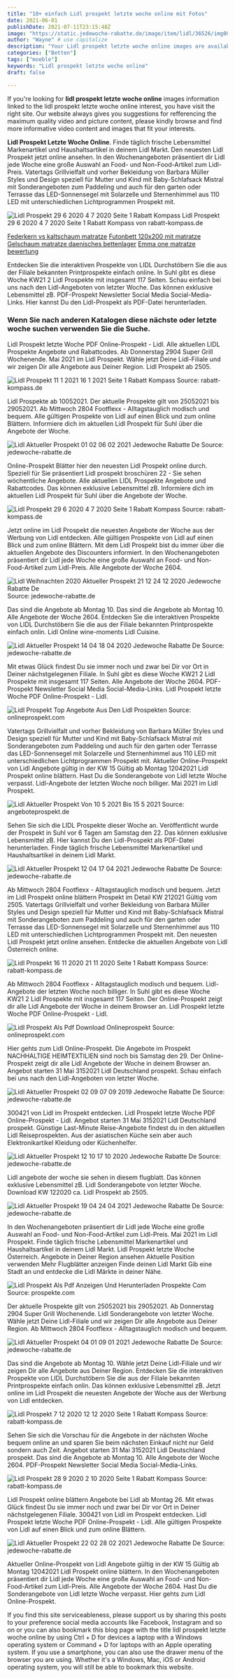 ```yaml
---
title: "10+ einfach Lidl prospekt letzte woche online mit Fotos"
date: 2021-06-01
publishDate: 2021-07-11T23:15:48Z
image: "https://static.jedewoche-rabatte.de/image/item/lidl/36526/img001.jpg"
author: "Wayne" # use capitalize
description: "Your Lidl prospekt letzte woche online images are available. Lidl prospekt letzte woche online are a topic that is being searched for and liked by netizens today. You can Download the Lidl prospekt letzte woche online files here. Download all free photos."
categories: ["Betten"]
tags: ["moeble"]
keywords: "Lidl prospekt letzte woche online"
draft: false

---
```


If you're looking for **lidl prospekt letzte woche online** images information linked to the lidl prospekt letzte woche online interest, you have visit the right  site. Our website always  gives you  suggestions  for refferencing  the maximum  quality video and picture  content, please kindly browse and find more informative video content and images that fit your interests.

**Lidl Prospekt Letzte Woche Online**. Finde täglich frische Lebensmittel Markenartikel und Haushaltsartikel in deinem Lidl Markt. Den neuesten Lidl Prospekt jetzt online ansehen. In den Wochenangeboten präsentiert dir Lidl jede Woche eine große Auswahl an Food- und Non-Food-Artikel zum Lidl-Preis. Vatertags Grillvielfalt und vorher Bekleidung von Barbara Müller Styles und Design speziell für Mutter und Kind mit Baby-Schlafsack Mistral mit Sonderangeboten zum Paddeling und auch für den garten oder Terrasse das LED-Sonnensegel mit Solarzelle und Sternenhimmel aus 110 LED mit unterschiedlichen Lichtprogrammen Prospekt mit.

![Lidl Prospekt 29 6 2020 4 7 2020 Seite 1 Rabatt Kompass](https://rabatt-kompass.de/public/gimg/1/1/0/5/7/5/8/7/11057587-900-100000.jpg "Lidl Prospekt 29 6 2020 4 7 2020 Seite 1 Rabatt Kompass")
Lidl Prospekt 29 6 2020 4 7 2020 Seite 1 Rabatt Kompass von rabatt-kompass.de

[Federkern vs kaltschaum matratze](/federkern-vs-kaltschaum-matratze/)
[Futonbett 120x200 mit matratze](/futonbett-120x200-mit-matratze/)
[Gelschaum matratze daenisches bettenlager](/gelschaum-matratze-daenisches-bettenlager/)
[Emma one matratze bewertung](/emma-one-matratze-bewertung/)

Entdecken Sie die interaktiven Prospekte von LIDL Durchstöbern Sie die aus der Filiale bekannten Printprospekte einfach online. In Suhl gibt es diese Woche KW21 2 Lidl Prospekte mit insgesamt 117 Seiten. Schau einfach bei uns nach den Lidl-Angeboten von letzter Woche. Das können exklusive Lebensmittel zB. PDF-Prospekt Newsletter Social Media Social-Media-Links. Hier kannst Du den Lidl-Prospekt als PDF-Datei herunterladen.

### Wenn Sie nach anderen Katalogen diese nächste oder letzte woche suchen verwenden Sie die Suche.

Lidl Prospekt letzte Woche PDF Online-Prospekt - Lidl. Alle aktuellen LIDL Prospekte Angebote und Rabattcodes. Ab Donnerstag 2904 Super Grill Wochenende. Mai 2021 im Lidl Prospekt. Wähle jetzt Deine Lidl-Filiale und wir zeigen Dir alle Angebote aus Deiner Region. Lidl Prospekt ab 2505.


![Lidl Prospekt 11 1 2021 16 1 2021 Seite 1 Rabatt Kompass](https://rabatt-kompass.de/public/gimg/1/5/1/7/3/2/9/9/15173299-900-100000.jpg "Lidl Prospekt 11 1 2021 16 1 2021 Seite 1 Rabatt Kompass")
Source: rabatt-kompass.de

Lidl Prospekte ab 10052021. Der aktuelle Prospekte gilt von 25052021 bis 29052021. Ab Mittwoch 2804 Footflexx - Alltagstauglich modisch und bequem. Alle gültigen Prospekte von Lidl auf einen Blick und zum online Blättern. Informiere dich im aktuellen Lidl Prospekt für Suhl über die Angebote der Woche.

![Lidl Aktueller Prospekt 01 02 06 02 2021 Jedewoche Rabatte De](https://static.jedewoche-rabatte.de/image/item/lidl/35985/img001.jpg "Lidl Aktueller Prospekt 01 02 06 02 2021 Jedewoche Rabatte De")
Source: jedewoche-rabatte.de

Online-Prospekt Blätter hier den neuesten Lidl Prospekt online durch. Speziell für Sie präsentiert Lidl prospekt broschüren 22 - Sie sehen wöchentliche Angebote. Alle aktuellen LIDL Prospekte Angebote und Rabattcodes. Das können exklusive Lebensmittel zB. Informiere dich im aktuellen Lidl Prospekt für Suhl über die Angebote der Woche.

![Lidl Prospekt 29 6 2020 4 7 2020 Seite 1 Rabatt Kompass](https://rabatt-kompass.de/public/gimg/1/1/0/5/7/5/8/7/11057587-900-100000.jpg "Lidl Prospekt 29 6 2020 4 7 2020 Seite 1 Rabatt Kompass")
Source: rabatt-kompass.de

Jetzt online im Lidl Prospekt die neuesten Angebote der Woche aus der Werbung von Lidl entdecken. Alle gültigen Prospekte von Lidl auf einen Blick und zum online Blättern. Mit dem Lidl Prospekt bist du immer über die aktuellen Angebote des Discounters informiert. In den Wochenangeboten präsentiert dir Lidl jede Woche eine große Auswahl an Food- und Non-Food-Artikel zum Lidl-Preis. Alle Angebote der Woche 2604.

![Lidl Weihnachten 2020 Aktueller Prospekt 21 12 24 12 2020 Jedewoche Rabatte De](https://static.jedewoche-rabatte.de/image/item/lidl/34986/img001.jpg "Lidl Weihnachten 2020 Aktueller Prospekt 21 12 24 12 2020 Jedewoche Rabatte De")
Source: jedewoche-rabatte.de

Das sind die Angebote ab Montag 10. Das sind die Angebote ab Montag 10. Alle Angebote der Woche 2604. Entdecken Sie die interaktiven Prospekte von LIDL Durchstöbern Sie die aus der Filiale bekannten Printprospekte einfach onlin. Lidl Online wine-moments Lidl Cuisine.

![Lidl Aktueller Prospekt 14 04 18 04 2020 Jedewoche Rabatte De](https://static.jedewoche-rabatte.de/image/item/lidl/28878/img001.jpg "Lidl Aktueller Prospekt 14 04 18 04 2020 Jedewoche Rabatte De")
Source: jedewoche-rabatte.de

Mit etwas Glück findest Du sie immer noch und zwar bei Dir vor Ort in Deiner nächstgelegenen Filiale. In Suhl gibt es diese Woche KW21 2 Lidl Prospekte mit insgesamt 117 Seiten. Alle Angebote der Woche 2604. PDF-Prospekt Newsletter Social Media Social-Media-Links. Lidl Prospekt letzte Woche PDF Online-Prospekt - Lidl.

![Lidl Prospekt Top Angebote Aus Den Lidl Prospekten](https://onlineprospekt.com/cover/lidl-prospekt.jpg "Lidl Prospekt Top Angebote Aus Den Lidl Prospekten")
Source: onlineprospekt.com

Vatertags Grillvielfalt und vorher Bekleidung von Barbara Müller Styles und Design speziell für Mutter und Kind mit Baby-Schlafsack Mistral mit Sonderangeboten zum Paddeling und auch für den garten oder Terrasse das LED-Sonnensegel mit Solarzelle und Sternenhimmel aus 110 LED mit unterschiedlichen Lichtprogrammen Prospekt mit. Aktueller Online-Prospekt von Lidl Angebote gültig in der KW 15 Gültig ab Montag 12042021 Lidl Prospekt online blättern. Hast Du die Sonderangebote von Lidl letzte Woche verpasst. Lidl-Angebote der letzten Woche noch billiger. Mai 2021 im Lidl Prospekt.

![Lidl Aktueller Prospekt Von 10 5 2021 Bis 15 5 2021](https://www.angeboteprospekt.de/data/15/leaflets/2180/1.jpeg "Lidl Aktueller Prospekt Von 10 5 2021 Bis 15 5 2021")
Source: angeboteprospekt.de

Sehen Sie sich die LIDL Prospekte dieser Woche an. Veröffentlicht wurde der Prospekt in Suhl vor 6 Tagen am Samstag den 22. Das können exklusive Lebensmittel zB. Hier kannst Du den Lidl-Prospekt als PDF-Datei herunterladen. Finde täglich frische Lebensmittel Markenartikel und Haushaltsartikel in deinem Lidl Markt.

![Lidl Aktueller Prospekt 12 04 17 04 2021 Jedewoche Rabatte De](https://static.jedewoche-rabatte.de/image/item/lidl/38002/img001.jpg "Lidl Aktueller Prospekt 12 04 17 04 2021 Jedewoche Rabatte De")
Source: jedewoche-rabatte.de

Ab Mittwoch 2804 Footflexx - Alltagstauglich modisch und bequem. Jetzt im Lidl Prospekt online blättern Prospekt im Detail KW 212021 Gültig vom 2505. Vatertags Grillvielfalt und vorher Bekleidung von Barbara Müller Styles und Design speziell für Mutter und Kind mit Baby-Schlafsack Mistral mit Sonderangeboten zum Paddeling und auch für den garten oder Terrasse das LED-Sonnensegel mit Solarzelle und Sternenhimmel aus 110 LED mit unterschiedlichen Lichtprogrammen Prospekt mit. Den neuesten Lidl Prospekt jetzt online ansehen. Entdecke die aktuellen Angebote von Lidl Österreich online.

![Lidl Prospekt 16 11 2020 21 11 2020 Seite 1 Rabatt Kompass](https://rabatt-kompass.de/public/gimg/1/4/0/7/9/2/8/0/14079280-900-100000.jpg "Lidl Prospekt 16 11 2020 21 11 2020 Seite 1 Rabatt Kompass")
Source: rabatt-kompass.de

Ab Mittwoch 2804 Footflexx - Alltagstauglich modisch und bequem. Lidl-Angebote der letzten Woche noch billiger. In Suhl gibt es diese Woche KW21 2 Lidl Prospekte mit insgesamt 117 Seiten. Der Online-Prospekt zeigt dir alle Lidl Angebote der Woche in deinem Browser an. Lidl Prospekt letzte Woche PDF Online-Prospekt - Lidl.

![Lidl Prospekt Als Pdf Download Onlineprospekt](https://prospekte.com/wp-content/uploads/lidl-vorschau/0001.jpg "Lidl Prospekt Als Pdf Download Onlineprospekt")
Source: onlineprospekt.com

Hier gehts zum Lidl Online-Prospekt. Die Angebote im Prospekt NACHHALTIGE HEIMTEXTILIEN sind noch bis Samstag den 29. Der Online-Prospekt zeigt dir alle Lidl Angebote der Woche in deinem Browser an. Angebot starten 31 Mai 3152021 Lidl Deutschland prospekt. Schau einfach bei uns nach den Lidl-Angeboten von letzter Woche.

![Lidl Aktueller Prospekt 02 09 07 09 2019 Jedewoche Rabatte De](https://static.jedewoche-rabatte.de/image/item/lidl/24031/img001.jpg "Lidl Aktueller Prospekt 02 09 07 09 2019 Jedewoche Rabatte De")
Source: jedewoche-rabatte.de

300421 von Lidl im Prospekt entdecken. Lidl Prospekt letzte Woche PDF Online-Prospekt - Lidl. Angebot starten 31 Mai 3152021 Lidl Deutschland prospekt. Günstige Last-Minute Reise-Angebote findest du in den aktuellen Lidl Reiseprospekten. Aus der asiatischen Küche sein aber auch Elektronikartikel Kleidung oder Küchenhelfer.

![Lidl Aktueller Prospekt 12 10 17 10 2020 Jedewoche Rabatte De](https://static.jedewoche-rabatte.de/image/item/lidl/32804/img001.jpg "Lidl Aktueller Prospekt 12 10 17 10 2020 Jedewoche Rabatte De")
Source: jedewoche-rabatte.de

Lidl angebote der woche sie sehen in diesem flugblatt. Das können exklusive Lebensmittel zB. Lidl Sonderangebote von letzter Woche. Download KW 122020 ca. Lidl Prospekt ab 2505.

![Lidl Aktueller Prospekt 19 04 24 04 2021 Jedewoche Rabatte De](https://static.jedewoche-rabatte.de/image/item/lidl/38198/img001.jpg "Lidl Aktueller Prospekt 19 04 24 04 2021 Jedewoche Rabatte De")
Source: jedewoche-rabatte.de

In den Wochenangeboten präsentiert dir Lidl jede Woche eine große Auswahl an Food- und Non-Food-Artikel zum Lidl-Preis. Mai 2021 im Lidl Prospekt. Finde täglich frische Lebensmittel Markenartikel und Haushaltsartikel in deinem Lidl Markt. Lidl Prospekt letzte Woche Österreich. Angebote in Deiner Region ansehen Aktuelle Position verwenden Mehr Flugblätter anzeigen Finde deinen Lidl Markt Gib eine Stadt an und entdecke die Lidl Märkte in deiner Nähe.

![Lidl Prospekt Als Pdf Anzeigen Und Herunterladen Prospekte Com](https://prospekte.com/wp-content/uploads/lidl-prospekt.jpg "Lidl Prospekt Als Pdf Anzeigen Und Herunterladen Prospekte Com")
Source: prospekte.com

Der aktuelle Prospekte gilt von 25052021 bis 29052021. Ab Donnerstag 2904 Super Grill Wochenende. Lidl Sonderangebote von letzter Woche. Wähle jetzt Deine Lidl-Filiale und wir zeigen Dir alle Angebote aus Deiner Region. Ab Mittwoch 2804 Footflexx - Alltagstauglich modisch und bequem.

![Lidl Aktueller Prospekt 04 01 09 01 2021 Jedewoche Rabatte De](https://static.jedewoche-rabatte.de/image/item/lidl/35306/img001.jpg "Lidl Aktueller Prospekt 04 01 09 01 2021 Jedewoche Rabatte De")
Source: jedewoche-rabatte.de

Das sind die Angebote ab Montag 10. Wähle jetzt Deine Lidl-Filiale und wir zeigen Dir alle Angebote aus Deiner Region. Entdecken Sie die interaktiven Prospekte von LIDL Durchstöbern Sie die aus der Filiale bekannten Printprospekte einfach onlin. Das können exklusive Lebensmittel zB. Jetzt online im Lidl Prospekt die neuesten Angebote der Woche aus der Werbung von Lidl entdecken.

![Lidl Prospekt 7 12 2020 12 12 2020 Seite 1 Rabatt Kompass](https://rabatt-kompass.de/public/gimg/1/4/5/6/6/4/3/5/14566435-900-100000.jpg "Lidl Prospekt 7 12 2020 12 12 2020 Seite 1 Rabatt Kompass")
Source: rabatt-kompass.de

Sehen Sie sich die Vorschau für die Angebote in der nächsten Woche bequem online an und sparen Sie beim nächsten Einkauf nicht nur Geld sondern auch Zeit. Angebot starten 31 Mai 3152021 Lidl Deutschland prospekt. Das sind die Angebote ab Montag 10. Alle Angebote der Woche 2604. PDF-Prospekt Newsletter Social Media Social-Media-Links.

![Lidl Prospekt 28 9 2020 2 10 2020 Seite 1 Rabatt Kompass](https://rabatt-kompass.de/public/gimg/1/3/0/5/5/9/5/9/13055959-900-100000.jpg "Lidl Prospekt 28 9 2020 2 10 2020 Seite 1 Rabatt Kompass")
Source: rabatt-kompass.de

Lidl Prospekt online blättern Angebote bei Lidl ab Montag 26. Mit etwas Glück findest Du sie immer noch und zwar bei Dir vor Ort in Deiner nächstgelegenen Filiale. 300421 von Lidl im Prospekt entdecken. Lidl Prospekt letzte Woche PDF Online-Prospekt - Lidl. Alle gültigen Prospekte von Lidl auf einen Blick und zum online Blättern.

![Lidl Aktueller Prospekt 22 02 28 02 2021 Jedewoche Rabatte De](https://static.jedewoche-rabatte.de/image/item/lidl/36526/img001.jpg "Lidl Aktueller Prospekt 22 02 28 02 2021 Jedewoche Rabatte De")
Source: jedewoche-rabatte.de

Aktueller Online-Prospekt von Lidl Angebote gültig in der KW 15 Gültig ab Montag 12042021 Lidl Prospekt online blättern. In den Wochenangeboten präsentiert dir Lidl jede Woche eine große Auswahl an Food- und Non-Food-Artikel zum Lidl-Preis. Alle Angebote der Woche 2604. Hast Du die Sonderangebote von Lidl letzte Woche verpasst. Hier gehts zum Lidl Online-Prospekt.

If you find this site serviceableness, please support us by sharing this posts to your preference social media accounts like Facebook, Instagram and so on or you can also bookmark this blog page with the title lidl prospekt letzte woche online by using Ctrl + D for devices a laptop with a Windows operating system or Command + D for laptops with an Apple operating system. If you use a smartphone, you can also use the drawer menu of the browser you are using. Whether it's a Windows, Mac, iOS or Android operating system, you will still be able to bookmark this website.
